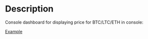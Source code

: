 Description
===========

Console dashboard for displaying price for BTC/LTC/ETH in console:

[Example](https://media.giphy.com/media/3o752kHAt43dBjNHiM/giphy.gif)